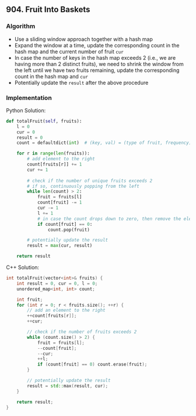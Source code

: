 ## 904. Fruit Into Baskets
### Algorithm
- Use a sliding window approach together with a hash map
- Expand the window at a time, update the corresponding count in the hash map and the current number of fruit `cur`
- In case the number of keys in the hash map exceeds 2 (i.e., we are having more than 2 distinct fruits), we need to shrink the window from the left until we have two fruits remaining, update the corresponding count in the hash map and `cur`
- Potentially update the `result` after the above procedure
### Implementation
Python Solution:
```python
def totalFruit(self, fruits):
    l = 0
    cur = 0
    result = 0
    count = defaultdict(int)  # (key, val) = (type of fruit, frequency)

    for r in range(len(fruits)):
        # add element to the right
        count[fruits[r]] += 1
        cur += 1
        
        # check if the number of unique fruits exceeds 2
        # if so, continuously popping from the left
        while len(count) > 2:
            fruit = fruits[l]
            count[fruit] -= 1
            cur -= 1
            l += 1
            # in case the count drops down to zero, then remove the element from the map
            if count[fruit] == 0:
                count.pop(fruit)

        # potentially update the result
        result = max(cur, result)

    return result
```
C++ Solution:
```cpp
int totalFruit(vector<int>& fruits) {
    int result = 0, cur = 0, l = 0;
    unordered_map<int, int> count;

    int fruit;
    for (int r = 0; r < fruits.size(); ++r) {
        // add an element to the right
        ++count[fruits[r]];
        ++cur;

        // check if the number of fruits exceeds 2
        while (count.size() > 2) {
            fruit = fruits[l];
            --count[fruit];
            --cur;
            ++l;
            if (count[fruit] == 0) count.erase(fruit);
        }

        // potentially update the result
        result = std::max(result, cur);
    }

    return result;
}
```